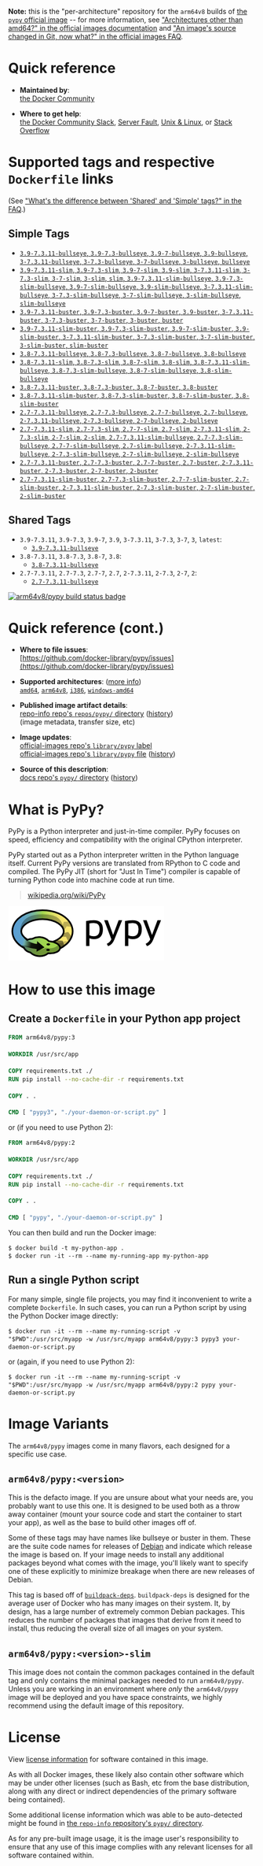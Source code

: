<!--

********************************************************************************

WARNING:

    DO NOT EDIT "pypy/README.md"

    IT IS AUTO-GENERATED

    (from the other files in "pypy/" combined with a set of templates)

********************************************************************************

-->

**Note:** this is the "per-architecture" repository for the `arm64v8` builds of [the `pypy` official image](https://hub.docker.com/_/pypy) -- for more information, see ["Architectures other than amd64?" in the official images documentation](https://github.com/docker-library/official-images#architectures-other-than-amd64) and ["An image's source changed in Git, now what?" in the official images FAQ](https://github.com/docker-library/faq#an-images-source-changed-in-git-now-what).

# Quick reference

-	**Maintained by**:  
	[the Docker Community](https://github.com/docker-library/pypy)

-	**Where to get help**:  
	[the Docker Community Slack](https://dockr.ly/comm-slack), [Server Fault](https://serverfault.com/help/on-topic), [Unix & Linux](https://unix.stackexchange.com/help/on-topic), or [Stack Overflow](https://stackoverflow.com/help/on-topic)

# Supported tags and respective `Dockerfile` links

(See ["What's the difference between 'Shared' and 'Simple' tags?" in the FAQ](https://github.com/docker-library/faq#whats-the-difference-between-shared-and-simple-tags).)

## Simple Tags

-	[`3.9-7.3.11-bullseye`, `3.9-7.3-bullseye`, `3.9-7-bullseye`, `3.9-bullseye`, `3-7.3.11-bullseye`, `3-7.3-bullseye`, `3-7-bullseye`, `3-bullseye`, `bullseye`](https://github.com/docker-library/pypy/blob/f297f09255e5a53036355e2e4135c75542099641/3.9/bullseye/Dockerfile)
-	[`3.9-7.3.11-slim`, `3.9-7.3-slim`, `3.9-7-slim`, `3.9-slim`, `3-7.3.11-slim`, `3-7.3-slim`, `3-7-slim`, `3-slim`, `slim`, `3.9-7.3.11-slim-bullseye`, `3.9-7.3-slim-bullseye`, `3.9-7-slim-bullseye`, `3.9-slim-bullseye`, `3-7.3.11-slim-bullseye`, `3-7.3-slim-bullseye`, `3-7-slim-bullseye`, `3-slim-bullseye`, `slim-bullseye`](https://github.com/docker-library/pypy/blob/f297f09255e5a53036355e2e4135c75542099641/3.9/slim-bullseye/Dockerfile)
-	[`3.9-7.3.11-buster`, `3.9-7.3-buster`, `3.9-7-buster`, `3.9-buster`, `3-7.3.11-buster`, `3-7.3-buster`, `3-7-buster`, `3-buster`, `buster`](https://github.com/docker-library/pypy/blob/f297f09255e5a53036355e2e4135c75542099641/3.9/buster/Dockerfile)
-	[`3.9-7.3.11-slim-buster`, `3.9-7.3-slim-buster`, `3.9-7-slim-buster`, `3.9-slim-buster`, `3-7.3.11-slim-buster`, `3-7.3-slim-buster`, `3-7-slim-buster`, `3-slim-buster`, `slim-buster`](https://github.com/docker-library/pypy/blob/f297f09255e5a53036355e2e4135c75542099641/3.9/slim-buster/Dockerfile)
-	[`3.8-7.3.11-bullseye`, `3.8-7.3-bullseye`, `3.8-7-bullseye`, `3.8-bullseye`](https://github.com/docker-library/pypy/blob/86944b577ee5ad8fe08db64900a9151abd5a8e3b/3.8/bullseye/Dockerfile)
-	[`3.8-7.3.11-slim`, `3.8-7.3-slim`, `3.8-7-slim`, `3.8-slim`, `3.8-7.3.11-slim-bullseye`, `3.8-7.3-slim-bullseye`, `3.8-7-slim-bullseye`, `3.8-slim-bullseye`](https://github.com/docker-library/pypy/blob/86944b577ee5ad8fe08db64900a9151abd5a8e3b/3.8/slim-bullseye/Dockerfile)
-	[`3.8-7.3.11-buster`, `3.8-7.3-buster`, `3.8-7-buster`, `3.8-buster`](https://github.com/docker-library/pypy/blob/86944b577ee5ad8fe08db64900a9151abd5a8e3b/3.8/buster/Dockerfile)
-	[`3.8-7.3.11-slim-buster`, `3.8-7.3-slim-buster`, `3.8-7-slim-buster`, `3.8-slim-buster`](https://github.com/docker-library/pypy/blob/86944b577ee5ad8fe08db64900a9151abd5a8e3b/3.8/slim-buster/Dockerfile)
-	[`2.7-7.3.11-bullseye`, `2.7-7.3-bullseye`, `2.7-7-bullseye`, `2.7-bullseye`, `2-7.3.11-bullseye`, `2-7.3-bullseye`, `2-7-bullseye`, `2-bullseye`](https://github.com/docker-library/pypy/blob/6984fd15d26f75e4078da3380ba405c41f585f98/2.7/bullseye/Dockerfile)
-	[`2.7-7.3.11-slim`, `2.7-7.3-slim`, `2.7-7-slim`, `2.7-slim`, `2-7.3.11-slim`, `2-7.3-slim`, `2-7-slim`, `2-slim`, `2.7-7.3.11-slim-bullseye`, `2.7-7.3-slim-bullseye`, `2.7-7-slim-bullseye`, `2.7-slim-bullseye`, `2-7.3.11-slim-bullseye`, `2-7.3-slim-bullseye`, `2-7-slim-bullseye`, `2-slim-bullseye`](https://github.com/docker-library/pypy/blob/6984fd15d26f75e4078da3380ba405c41f585f98/2.7/slim-bullseye/Dockerfile)
-	[`2.7-7.3.11-buster`, `2.7-7.3-buster`, `2.7-7-buster`, `2.7-buster`, `2-7.3.11-buster`, `2-7.3-buster`, `2-7-buster`, `2-buster`](https://github.com/docker-library/pypy/blob/6984fd15d26f75e4078da3380ba405c41f585f98/2.7/buster/Dockerfile)
-	[`2.7-7.3.11-slim-buster`, `2.7-7.3-slim-buster`, `2.7-7-slim-buster`, `2.7-slim-buster`, `2-7.3.11-slim-buster`, `2-7.3-slim-buster`, `2-7-slim-buster`, `2-slim-buster`](https://github.com/docker-library/pypy/blob/6984fd15d26f75e4078da3380ba405c41f585f98/2.7/slim-buster/Dockerfile)

## Shared Tags

-	`3.9-7.3.11`, `3.9-7.3`, `3.9-7`, `3.9`, `3-7.3.11`, `3-7.3`, `3-7`, `3`, `latest`:
	-	[`3.9-7.3.11-bullseye`](https://github.com/docker-library/pypy/blob/f297f09255e5a53036355e2e4135c75542099641/3.9/bullseye/Dockerfile)
-	`3.8-7.3.11`, `3.8-7.3`, `3.8-7`, `3.8`:
	-	[`3.8-7.3.11-bullseye`](https://github.com/docker-library/pypy/blob/86944b577ee5ad8fe08db64900a9151abd5a8e3b/3.8/bullseye/Dockerfile)
-	`2.7-7.3.11`, `2.7-7.3`, `2.7-7`, `2.7`, `2-7.3.11`, `2-7.3`, `2-7`, `2`:
	-	[`2.7-7.3.11-bullseye`](https://github.com/docker-library/pypy/blob/6984fd15d26f75e4078da3380ba405c41f585f98/2.7/bullseye/Dockerfile)

[![arm64v8/pypy build status badge](https://img.shields.io/jenkins/s/https/doi-janky.infosiftr.net/job/multiarch/job/arm64v8/job/pypy.svg?label=arm64v8/pypy%20%20build%20job)](https://doi-janky.infosiftr.net/job/multiarch/job/arm64v8/job/pypy/)

# Quick reference (cont.)

-	**Where to file issues**:  
	[https://github.com/docker-library/pypy/issues](https://github.com/docker-library/pypy/issues)

-	**Supported architectures**: ([more info](https://github.com/docker-library/official-images#architectures-other-than-amd64))  
	[`amd64`](https://hub.docker.com/r/amd64/pypy/), [`arm64v8`](https://hub.docker.com/r/arm64v8/pypy/), [`i386`](https://hub.docker.com/r/i386/pypy/), [`windows-amd64`](https://hub.docker.com/r/winamd64/pypy/)

-	**Published image artifact details**:  
	[repo-info repo's `repos/pypy/` directory](https://github.com/docker-library/repo-info/blob/master/repos/pypy) ([history](https://github.com/docker-library/repo-info/commits/master/repos/pypy))  
	(image metadata, transfer size, etc)

-	**Image updates**:  
	[official-images repo's `library/pypy` label](https://github.com/docker-library/official-images/issues?q=label%3Alibrary%2Fpypy)  
	[official-images repo's `library/pypy` file](https://github.com/docker-library/official-images/blob/master/library/pypy) ([history](https://github.com/docker-library/official-images/commits/master/library/pypy))

-	**Source of this description**:  
	[docs repo's `pypy/` directory](https://github.com/docker-library/docs/tree/master/pypy) ([history](https://github.com/docker-library/docs/commits/master/pypy))

# What is PyPy?

PyPy is a Python interpreter and just-in-time compiler. PyPy focuses on speed, efficiency and compatibility with the original CPython interpreter.

PyPy started out as a Python interpreter written in the Python language itself. Current PyPy versions are translated from RPython to C code and compiled. The PyPy JIT (short for "Just In Time") compiler is capable of turning Python code into machine code at run time.

> [wikipedia.org/wiki/PyPy](https://en.wikipedia.org/wiki/PyPy)

![logo](https://raw.githubusercontent.com/docker-library/docs/ff804ee81e3f94dab5cd207a0a0504e5e67606dd/pypy/logo.png)

# How to use this image

## Create a `Dockerfile` in your Python app project

```dockerfile
FROM arm64v8/pypy:3

WORKDIR /usr/src/app

COPY requirements.txt ./
RUN pip install --no-cache-dir -r requirements.txt

COPY . .

CMD [ "pypy3", "./your-daemon-or-script.py" ]
```

or (if you need to use Python 2):

```dockerfile
FROM arm64v8/pypy:2

WORKDIR /usr/src/app

COPY requirements.txt ./
RUN pip install --no-cache-dir -r requirements.txt

COPY . .

CMD [ "pypy", "./your-daemon-or-script.py" ]
```

You can then build and run the Docker image:

```console
$ docker build -t my-python-app .
$ docker run -it --rm --name my-running-app my-python-app
```

## Run a single Python script

For many simple, single file projects, you may find it inconvenient to write a complete `Dockerfile`. In such cases, you can run a Python script by using the Python Docker image directly:

```console
$ docker run -it --rm --name my-running-script -v "$PWD":/usr/src/myapp -w /usr/src/myapp arm64v8/pypy:3 pypy3 your-daemon-or-script.py
```

or (again, if you need to use Python 2):

```console
$ docker run -it --rm --name my-running-script -v "$PWD":/usr/src/myapp -w /usr/src/myapp arm64v8/pypy:2 pypy your-daemon-or-script.py
```

# Image Variants

The `arm64v8/pypy` images come in many flavors, each designed for a specific use case.

## `arm64v8/pypy:<version>`

This is the defacto image. If you are unsure about what your needs are, you probably want to use this one. It is designed to be used both as a throw away container (mount your source code and start the container to start your app), as well as the base to build other images off of.

Some of these tags may have names like bullseye or buster in them. These are the suite code names for releases of [Debian](https://wiki.debian.org/DebianReleases) and indicate which release the image is based on. If your image needs to install any additional packages beyond what comes with the image, you'll likely want to specify one of these explicitly to minimize breakage when there are new releases of Debian.

This tag is based off of [`buildpack-deps`](https://hub.docker.com/_/buildpack-deps/). `buildpack-deps` is designed for the average user of Docker who has many images on their system. It, by design, has a large number of extremely common Debian packages. This reduces the number of packages that images that derive from it need to install, thus reducing the overall size of all images on your system.

## `arm64v8/pypy:<version>-slim`

This image does not contain the common packages contained in the default tag and only contains the minimal packages needed to run `arm64v8/pypy`. Unless you are working in an environment where *only* the `arm64v8/pypy` image will be deployed and you have space constraints, we highly recommend using the default image of this repository.

# License

View [license information](https://bitbucket.org/pypy/pypy/src/c3ff0dd6252b6ba0d230f3624dbb4aab8973a1d0/LICENSE?at=default) for software contained in this image.

As with all Docker images, these likely also contain other software which may be under other licenses (such as Bash, etc from the base distribution, along with any direct or indirect dependencies of the primary software being contained).

Some additional license information which was able to be auto-detected might be found in [the `repo-info` repository's `pypy/` directory](https://github.com/docker-library/repo-info/tree/master/repos/pypy).

As for any pre-built image usage, it is the image user's responsibility to ensure that any use of this image complies with any relevant licenses for all software contained within.
